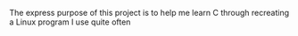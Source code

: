 The express purpose of this project is to help me learn C through recreating a Linux program I use quite often
